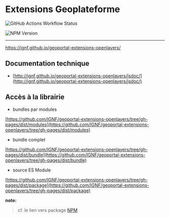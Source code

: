 
# Extensions Geoplateforme

![GitHub Actions Workflow Status](https://img.shields.io/github/actions/workflows/status/IGNF/geoportal-extensions-openlayers/build.yml)

![NPM Version](https://img.shields.io/npm/v/geoportal-extensions-openlayers)

---

<https://ignf.github.io/geoportal-extensions-openlayers/>

## Documentation technique

* [http://ignf.github.io/geoportal-extensions-openlayers/jsdoc/](http://ignf.github.io/geoportal-extensions-openlayers/jsdoc/)
  
## Accès à la librairie

* bundles par modules

[https://github.com/IGNF/geoportal-extensions-openlayers/tree/gh-pages/dist/modules](https://github.com/IGNF/geoportal-extensions-openlayers/tree/gh-pages/dist/modules)

* bundle complet

[https://github.com/IGNF/geoportal-extensions-openlayers/tree/gh-pages/dist/bundle](https://github.com/IGNF/geoportal-extensions-openlayers/tree/gh-pages/dist/bundle)

* source ES Module

[https://github.com/IGNF/geoportal-extensions-openlayers/tree/gh-pages/dist/package](https://github.com/IGNF/geoportal-extensions-openlayers/tree/gh-pages/dist/package)

**note:**
> cf. le lien vers package [NPM](https://www.npmjs.com/package/geoportal-extensions-openlayers)
